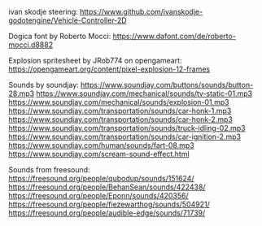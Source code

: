 ivan skodje steering: https://www.github.com/ivanskodje-godotengine/Vehicle-Controller-2D

Dogica font by Roberto Mocci: https://www.dafont.com/de/roberto-mocci.d8882

Explosion spritesheet by JRob774 on opengameart: https://opengameart.org/content/pixel-explosion-12-frames

Sounds by soundjay:
https://www.soundjay.com/buttons/sounds/button-28.mp3
https://www.soundjay.com/mechanical/sounds/tv-static-01.mp3
https://www.soundjay.com/mechanical/sounds/explosion-01.mp3
https://www.soundjay.com/transportation/sounds/car-honk-1.mp3
https://www.soundjay.com/transportation/sounds/car-honk-2.mp3
https://www.soundjay.com/transportation/sounds/truck-idling-02.mp3
https://www.soundjay.com/transportation/sounds/car-ignition-2.mp3
https://www.soundjay.com/human/sounds/fart-08.mp3
https://www.soundjay.com/scream-sound-effect.html

Sounds from freesound:
https://freesound.org/people/qubodup/sounds/151624/
https://freesound.org/people/BehanSean/sounds/422438/
https://freesound.org/people/Eponn/sounds/420356/
https://freesound.org/people/fiezewarthog/sounds/504921/
https://freesound.org/people/audible-edge/sounds/71739/

